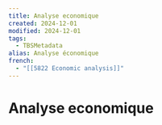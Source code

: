 ```yaml
---
title: Analyse economique
created: 2024-12-01
modified: 2024-12-01
tags:
  - TBSMetadata
alias: Analyse économique
french:
  - "[[5822 Economic analysis]]"
---
```

# Analyse economique
